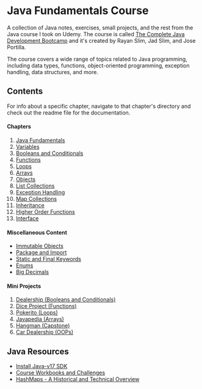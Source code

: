 # Java Fundamentals Course

A collection of Java notes, exercises, small projects, and the rest from the Java course I took on Udemy. The course is called [The Complete Java Development Bootcamp](https://www.udemy.com/course/the-complete-java-development-bootcamp/) and it's created by Rayan Slim, Jad Slim, and Jose Portilla.

The course covers a wide range of topics related to Java programming, including data types, functions, object-oriented programming, exception handling, data structures, and more.

## Contents

For info about a specific chapter, navigate to that chapter's directory and check out the readme file for the documentation.

#### Chapters

1. [Java Fundamentals](/01-java-fundamentals)
2. [Variables](/02-variables)
3. [Booleans and Conditionals](/03-booleans-and-conditionals)
4. [Functions](/04-functions)
5. [Loops](/05-loops)
6. [Arrays](/06-arrays)
7. [Objects](/07-objects)
8. [List Collections](/08-list-collections)
9. [Exception Handling](/09-exception-handling/)
10. [Map Collections](/10-map-collections/)
11. [Inheritance](/11-inheritance/)
12. [Higher Order Functions](/12-higher-order-functions/)
13. [Interface](/13-interface/)

#### Miscellaneous Content

- [Immutable Objects](/07-objects/readme.md/#immutable-objects)
- [Package and Import](/miscellaneous/package-and-import/readme.md)
- [Static and Final Keywords](/miscellaneous/static-and-final/readme.md)
- [Enums](/miscellaneous/enums/readme.md)
- [Big Decimals](/miscellaneous/big-decimals/readme.md)

#### Mini Projects

1. [Dealership (Booleans and Conditionals)](/mini-projects/dealership/)
1. [Dice Project (Functions)](/mini-projects/dice-project/)
1. [Pokerito (Loops)](/mini-projects/pokerito/)
1. [Javapedia (Arrays)](/mini-projects/javapedia/)
1. [Hangman (Capstone)](/mini-projects/hangman/)
1. [Car Dealership (OOPs)](/mini-projects/car-dealership/)

## Java Resources

- [Install Java-v17 SDK](https://aws.amazon.com/corretto/?filtered-posts.sort-by=item.additionalFields.createdDate&filtered-posts.sort-order=desc)
- [Course Workbooks and Challenges](https://www.learnthepart.com/course/2dfda34d-6bbc-4bd5-8f45-d5999de2f514/a0d30d63-16f5-4702-992a-77b560cbeddd)
- [HashMaps - A Historical and Technical Overview](https://youtu.be/jt8mjox6vaU)
